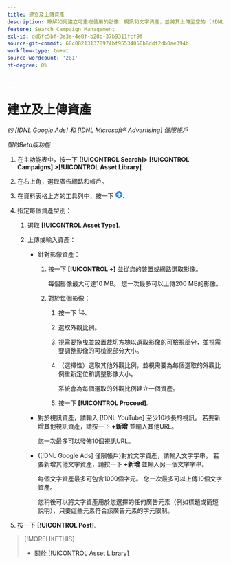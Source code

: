 ```yaml
---
title: 建立及上傳資產
description: 瞭解如何建立可重複使用的影像、視訊和文字資產，並將其上傳至您的 [!DNL Google Ads] 和 [!DNL Microsoft® Advertising] 帳戶層級的資產資料庫。
feature: Search Campaign Management
exl-id: dd6fc5bf-3e3e-4e8f-b20b-37b9311fcf9f
source-git-commit: 68c082131378974bf95534050b8ddf2db0ae394b
workflow-type: tm+mt
source-wordcount: '281'
ht-degree: 0%

---
```


# 建立及上傳資產

*的 [!DNL Google Ads] 和 [!DNL Microsoft® Advertising] 僅限帳戶*

*開啟Beta版功能*

1. 在主功能表中，按一下 **[!UICONTROL Search]> [!UICONTROL Campaigns] >[!UICONTROL Asset Library]**.

1. 在右上角，選取廣告網路和帳戶。

1. 在資料表格上方的工具列中，按一下 ![上傳](/help/search-social-commerce/assets/add.png "上傳").

1. 指定每個資產型別：

   1. 選取 **[!UICONTROL Asset Type]**.

   1. 上傳或輸入資產：

      * 針對影像資產：

         1. 按一下 **[!UICONTROL +]** 並從您的裝置或網路選取影像。

            每個影像最大可達10 MB。 您一次最多可以上傳200 MB的影像。

         1. 對於每個影像：

            1. 按一下 ![裁切](/help/search-social-commerce/assets/crop.png "裁切").

            1. 選取外觀比例。

            1. 視需要拖曳並放置裁切方塊以選取影像的可檢視部分，並視需要調整影像的可檢視部分大小。

            1. （選擇性）選取其他外觀比例，並視需要為每個選取的外觀比例重新定位和調整影像大小。

               系統會為每個選取的外觀比例建立一個資產。

            1. 按一下 **[!UICONTROL Proceed]**.

      * 對於視訊資產，請輸入 [!DNL YouTube] 至少10秒長的視訊。 若要新增其他視訊資產，請按一下 **+新增** 並輸入其他URL。

        您一次最多可以發佈10個視訊URL。

      * ([!DNL Google Ads] 僅限帳戶)對於文字資產，請輸入文字字串。 若要新增其他文字資產，請按一下 **+新增** 並輸入另一個文字字串。

        每個文字資產最多可包含1000個字元。 您一次最多可以上傳10個文字資產。

        您稍後可以將文字資產用於您選擇的任何廣告元素（例如標題或簡短說明），只要這些元素符合該廣告元素的字元限制。

1. 按一下 **[!UICONTROL Post]**.

>[!MORELIKETHIS]
>
>* [關於 [!UICONTROL Asset Library]](asset-library-about.md)
